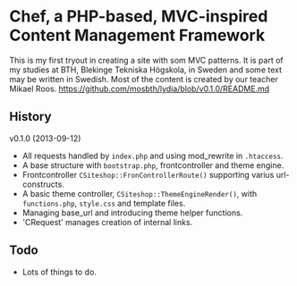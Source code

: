 Chef, a PHP-based, MVC-inspired Content Management Framework
=============================================================

This is my first tryout in creating a site with som MVC patterns. It is part of
my studies at BTH, Blekinge Tekniska Högskola, in Sweden and some text may be
written in Swedish.
Most of the content is created by our teacher Mikael Roos.
https://github.com/mosbth/lydia/blob/v0.1.0/README.md


History
----------------
v0.1.0 (2013-09-12) 

* All requests handled by `index.php` and using mod_rewrite in `.htaccess`. 
* A base structure with `bootstrap.php`, frontcontroller and theme engine.
* Frontcontroller `CSiteshop::FronControllerRoute()` supporting varius url-constructs.
* A basic theme controller, `CSiteshop::ThemeEngineRender()`, with `functions.php`, `style.css` and template files.
* Managing base_url and introducing theme helper functions.
* 'CRequest' manages creation of internal links.

Todo
----------------

* Lots of things to do.